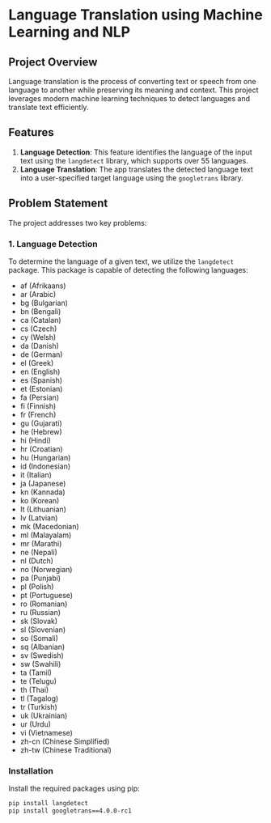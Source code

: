 # Language Translation using Machine Learning and NLP

## Project Overview

Language translation is the process of converting text or speech from one language to another while preserving its meaning and context. This project leverages modern machine learning techniques to detect languages and translate text efficiently. 

## Features

1. **Language Detection**: This feature identifies the language of the input text using the `langdetect` library, which supports over 55 languages.
2. **Language Translation**: The app translates the detected language text into a user-specified target language using the `googletrans` library.

## Problem Statement

The project addresses two key problems:

### 1. Language Detection

To determine the language of a given text, we utilize the `langdetect` package. This package is capable of detecting the following languages:
- af (Afrikaans)
- ar (Arabic)
- bg (Bulgarian)
- bn (Bengali)
- ca (Catalan)
- cs (Czech)
- cy (Welsh)
- da (Danish)
- de (German)
- el (Greek)
- en (English)
- es (Spanish)
- et (Estonian)
- fa (Persian)
- fi (Finnish)
- fr (French)
- gu (Gujarati)
- he (Hebrew)
- hi (Hindi)
- hr (Croatian)
- hu (Hungarian)
- id (Indonesian)
- it (Italian)
- ja (Japanese)
- kn (Kannada)
- ko (Korean)
- lt (Lithuanian)
- lv (Latvian)
- mk (Macedonian)
- ml (Malayalam)
- mr (Marathi)
- ne (Nepali)
- nl (Dutch)
- no (Norwegian)
- pa (Punjabi)
- pl (Polish)
- pt (Portuguese)
- ro (Romanian)
- ru (Russian)
- sk (Slovak)
- sl (Slovenian)
- so (Somali)
- sq (Albanian)
- sv (Swedish)
- sw (Swahili)
- ta (Tamil)
- te (Telugu)
- th (Thai)
- tl (Tagalog)
- tr (Turkish)
- uk (Ukrainian)
- ur (Urdu)
- vi (Vietnamese)
- zh-cn (Chinese Simplified)
- zh-tw (Chinese Traditional)

### Installation

Install the required packages using pip:

```bash
pip install langdetect
pip install googletrans==4.0.0-rc1
